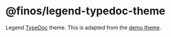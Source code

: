 # @finos/legend-typedoc-theme

Legend [TypeDoc](https://typedoc.org/) theme. This is adapted from the [demo theme](https://github.com/Gerrit0/typedoc-custom-theme-demo).
